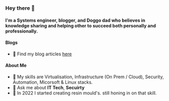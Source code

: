 ### Hey there 👋

#### I'm a Systems engineer, blogger, and Doggo dad who believes in knowledge sharing and helping other to succeed both personally and professionally.

#### Blogs
- 📝 Find my blog articles [here](https://medium.com/@max_65441)

#### About Me
- 🌱 My skills are Virtualisation, Infrastructure (On Prem / Cloud), Security, Automation, Micorsoft & Linux stacks.
- 💬 Ask me about **IT Tech**, **Secuirty**  
- 🎨 In 2022 I started creating resin mould's. still honing in on that skill.
